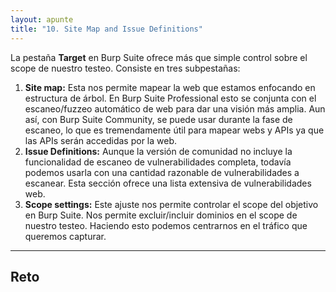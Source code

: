 ```yaml
---
layout: apunte
title: "10. Site Map and Issue Definitions"
---
```


La pestaña **Target**  en Burp Suite ofrece más que simple control sobre el scope de nuestro testeo. Consiste en tres subpestañas:

1. **Site map:** Esta nos permite mapear la web que estamos enfocando en estructura de árbol. En Burp Suite Professional esto se conjunta con el escaneo/fuzzeo automático de web para dar una visión más amplia. Aun así, con Burp Suite Community, se puede usar durante la fase de escaneo, lo que es tremendamente útil para mapear webs y APIs ya que las APIs serán accedidas por la web.
2. **Issue Definitions:** Aunque la versión de comunidad no incluye la funcionalidad de escaneo de vulnerabilidades completa, todavía podemos usarla con una cantidad razonable de vulnerabilidades a escanear. Esta sección ofrece una lista extensiva de vulnerabilidades web.
3. **Scope settings:** Este ajuste nos permite controlar el scope del objetivo en Burp Suite. Nos permite excluir/incluir dominios en el scope de nuestro testeo. Haciendo esto podemos centrarnos en el tráfico que queremos capturar.

-------------------------
<h2>Reto</h2>
